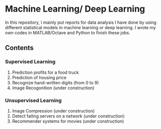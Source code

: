 # Machine Learning/ Deep Learning

In this repository, I mainly put reports for data analysis I have done by using different statistical models in machine learning or deep learning. I wrote my own codes in MATLAB/Octave and Python to finish these jobs.

## Contents

### Supervised Learning
1. Prediction profits for a food truck
2. Prediction of housing price
3. Recognize hand-written digits (from 0 to 9) 
4. Image Recogonition (under construction)

### Unsupervised Learning
1. Image Compression (under construction)
2. Detect failing servers on a network (under construction)
3. Recommender systems for movies (under construction)
